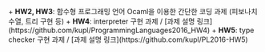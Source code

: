 <br />
+ <b>HW2, HW3</b>: 함수형 프로그래밍 언어 Ocaml을 이용한 간단한 코딩 과제 (피보나치 수열, 트리 구현 등)
+ <b>HW4</b>: interpreter 구현 과제 / [과제 설명 링크](https://github.com/kupl/ProgrammingLanguages2016_HW4)
+ <b>HW5</b>: type checker 구현 과제 / [과제 설명 링크](https://github.com/kupl/PL2016-HW5)
<br />
